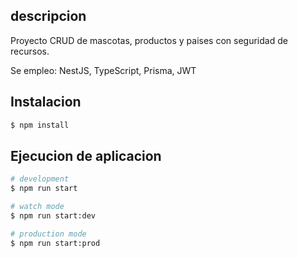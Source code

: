 ## descripcion
Proyecto CRUD de mascotas, productos y paises con seguridad de recursos.

Se empleo: NestJS, TypeScript, Prisma, JWT

## Instalacion

```bash
$ npm install
```

## Ejecucion de aplicacion

```bash
# development
$ npm run start

# watch mode
$ npm run start:dev

# production mode
$ npm run start:prod
```

